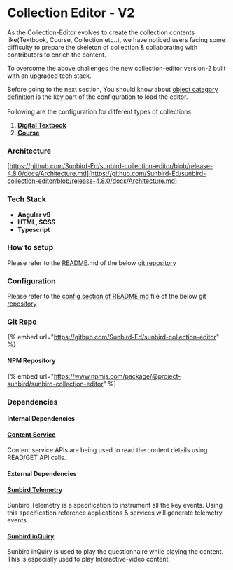 # Collection Editor - V2

As the Collection-Editor evolves to create the collection contents like(Textbook, Course, Collection etc..), we have noticed users facing some difficulty to prepare the skeleton of collection & collaborating with contributors to enrich the content.&#x20;

To overcome the above challenges the new collection-editor version-2 built with an upgraded tech stack.

Before going to the next section, You should know about [object category definition](https://project-sunbird.atlassian.net/wiki/spaces/SingleSource/pages/2696183813/How+to+configure+forms+in+primaryCategory#Overview) is the key part of the configuration to load the editor. \
\
Following are the configuration for different types of collections.

1. ****[**Digital Textbook**](https://github.com/Sunbird-Ed/sunbird-collection-editor/blob/release-4.8.0/docs/Digital%20Textbook.json)****
2. ****[**Course**](https://github.com/Sunbird-Ed/sunbird-collection-editor/blob/0b25c7d27aa559a20a58d3d204086b1f6e28141c/docs/Course.json)****

### Architecture

[https://github.com/Sunbird-Ed/sunbird-collection-editor/blob/release-4.8.0/docs/Architecture.md](https://github.com/Sunbird-Ed/sunbird-collection-editor/blob/release-4.8.0/docs/Architecture.md)

### Tech Stack

* **Angular v9**
* **HTML, SCSS**
* **Typescript**

### How to setup

Please refer to the [README](https://github.com/Sunbird-Ed/sunbird-collection-editor/tree/release-4.8.0#readme).md of the below [git repository](collection-editor-v2.md#git-repo)

### Configuration

Please refer to the [config section of README.md ](https://github.com/vaibhavbhuva/sunbird-collection-editor-1/blob/release-4.8.0/docs/CONFIGURATION.md)file of the below [git repository](collection-editor-v2.md#git-repo)

### Git Repo

{% embed url="https://github.com/Sunbird-Ed/sunbird-collection-editor" %}

#### NPM Repository

{% embed url="https://www.npmjs.com/package/@project-sunbird/sunbird-collection-editor" %}

### Dependencies

#### Internal Dependencies

#### [Content Service](../content-management/service/)&#x20;

Content service APIs are being used to read the content details using READ/GET API calls.&#x20;

#### External Dependencies

#### [Sunbird Telemetry](https://app.gitbook.com/o/-Mi9QwJlsfb7xuxTBc0J/s/-MkM7F4oILSpCJPO0YUu/)

Sunbird Telemetry is a specification to instrument all the key events. Using this specification reference applications & services will generate telemetry events.

#### [Sunbird inQuiry](https://app.gitbook.com/o/-Mi9QwJlsfb7xuxTBc0J/s/Wu4HIWGkb7dD4y0Kup4W/)

Sunbird inQuiry is used to play the questionnaire while playing the content. This is especially used to play Interactive-video content.
